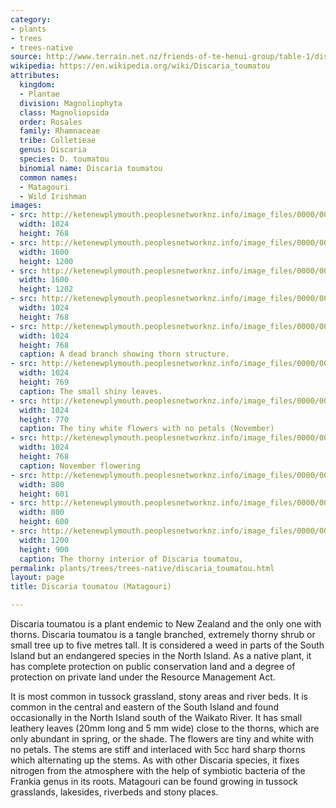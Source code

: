 ```yaml
---
category:
- plants
- trees
- trees-native
source: http://www.terrain.net.nz/friends-of-te-henui-group/table-1/discaria-toumatou-matagouri.html
wikipedia: https://en.wikipedia.org/wiki/Discaria_toumatou
attributes:
  kingdom:
  - Plantae
  division: Magnoliophyta
  class: Magnoliopsida
  order: Rosales
  family: Rhamnaceae
  tribe: Colletieae
  genus: Discaria
  species: D. toumatou
  binomial name: Discaria toumatou
  common names:
  - Matagouri
  - Wild Irishman
images:
- src: http://ketenewplymouth.peoplesnetworknz.info/image_files/0000/0002/0699/Matagouri_Discaria_toumatou-9.JPG
  width: 1024
  height: 768
- src: http://ketenewplymouth.peoplesnetworknz.info/image_files/0000/0011/2608/1-Matagouri__Discaria_toumatou_.JPG
  width: 1600
  height: 1200
- src: http://ketenewplymouth.peoplesnetworknz.info/image_files/0000/0011/2613/1-Matagouri__Discaria_toumatou_-001.JPG
  width: 1600
  height: 1202
- src: http://ketenewplymouth.peoplesnetworknz.info/image_files/0000/0002/0704/Matagouri_Discaria_toumatou-10.JPG
  width: 1024
  height: 768
- src: http://ketenewplymouth.peoplesnetworknz.info/image_files/0000/0002/0709/Matagouri_Discaria_toumatou-3.JPG
  width: 1024
  height: 768
  caption: A dead branch showing thorn structure.
- src: http://ketenewplymouth.peoplesnetworknz.info/image_files/0000/0004/2219/Discaria_toumatou__Matagouri_-001.JPG
  width: 1024
  height: 769
  caption: The small shiny leaves.
- src: http://ketenewplymouth.peoplesnetworknz.info/image_files/0000/0007/9773/Discaria_toumatou__Matagouri_-007.JPG
  width: 1024
  height: 770
  caption: The tiny white flowers with no petals (November)
- src: http://ketenewplymouth.peoplesnetworknz.info/image_files/0000/0008/3018/Discaria_toumatou__Matagouri-003.JPG
  width: 1024
  height: 768
  caption: November flowering
- src: http://ketenewplymouth.peoplesnetworknz.info/image_files/0000/0008/3013/Discaria_toumatou__Matagouri-002.JPG
  width: 800
  height: 601
- src: http://ketenewplymouth.peoplesnetworknz.info/image_files/0000/0007/9763/Discaria_toumatou__Matagouri_-005.JPG
  width: 800
  height: 600
- src: http://ketenewplymouth.peoplesnetworknz.info/image_files/0000/0007/9768/Discaria_toumatou__Matagouri_-006.JPG
  width: 1200
  height: 900
  caption: The thorny interior of Discaria toumatou,
permalink: plants/trees/trees-native/discaria_toumatou.html
layout: page
title: Discaria toumatou (Matagouri)

---
```

Discaria toumatou is a plant endemic to New Zealand and the only one with thorns. Discaria toumatou is a tangle branched, extremely thorny shrub or small tree up to five metres tall. It is considered a weed in parts of the South Island but an endangered species in the North Island. As a native plant, it has complete protection on public conservation land and a degree of protection on private land under the Resource Management Act.

It is most common in tussock grassland, stony areas and river beds. It is common in the central and eastern of the South Island and found occasionally in the North Island south of the Waikato River. 
It has small leathery leaves (20mm long and 5 mm wide) close to the thorns, which are only abundant in spring, or the shade. The flowers are tiny and white with no petals.
The stems are stiff and interlaced with 5cc hard sharp thorns which alternating up the stems.
As with other Discaria species, it fixes nitrogen from the atmosphere with the help of symbiotic bacteria of the Frankia genus in its roots.
Matagouri can be found growing in tussock grasslands, lakesides, riverbeds and stony places.
